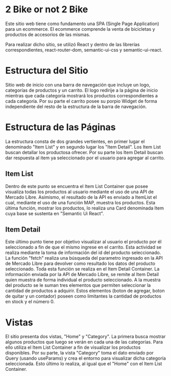 # 2 Bike or not 2 Bike

Este sitio web tiene como fundamento una SPA (Single Page Application) para un ecommerce. El ecommerce comprende la venta de bicicletas y productos de accesorios de las mismas.

Para realizar dicho sitio, se utilizó React y dentro de las librerías correspondientes, react-router-dom, semantic-ui-css y semantic-ui-react.

<h1>Estructura del Sitio</h1>

Sitio web de inicio con una barra de navegación que incluye un logo, categorías de productos y un carrito. El logo redirije a la página de inicio mientras que cada categoría mostrará los productos correspondientes a cada categoría. Por su parte el carrito posee su porpio Widget de forma independiente del resto de la estructura de la barra de navegación.

<h1>Estructura de las Páginas</h1>
La estructura consta de dos grandes vertientes, en primer lugar el denominado "Item List" y en segundo lugar los "Item Detail". Los Item List buscan detallar los productosa ofrecer. Por su parte los Item Detail buscan dar respuesta al item ya seleccionado por el usuario para agregar al carrito.

<h2>Item List</h2>
Dentro de este punto se encuentra el Item List Container que posee visualiza todas los productos al usuario mediante el uso de una API de Mercado Libre. Asimismo, el resultado de la API es enviado a ItemList el cual, mediante el uso de una función MAP, muestra los productos. Esta última función, mostrar los productos, lo realiza una Card denominada Item cuya base se sustenta en "Semantic Ui React".

<h2>Item Detail</h2>
Este último punto tiene por objetivo visualizar al usuario el producto por él seleccionado a fin de que el mismo ingrese en el carrito. Esta actividad se realiza mediante la toma de información del id del producto seleccionado. La función "fetch" realiza una búsqueda del parametro ingresado en la API de Mercado Libre para devolver como resultado los datos del producto seleccionado. Toda esta función se realiza en el Item Detail Container. La información enviada por la API de Mercado Libre, se remite al Item Detail quien muestra de forma individual el producto seleccionado. A la muestra del producto se le suman tres elementos que permiten seleccionar la cantidad de productos a adquirir. Estos elementos (boton de agregar, boton de quitar y un contador) poseen como limitantes la cantidad de productos en stock y el número 0.

<h1>Vistas</h1>
El sitio presenta dos vistas, "Home" y "Category". La primera busca mostrar algunos productos que luego se verán en cada una de las categorías. Para ello utiliza el Item List Container a fin de visualizar los productos disponibles. Por su parte, la vista "Category" toma el dato enviado por Query (usando useParams) y crea el entorno para visualizar dicha categoría seleccionada. Esto último lo realiza, al igual que el "Home" con el Item List Container.